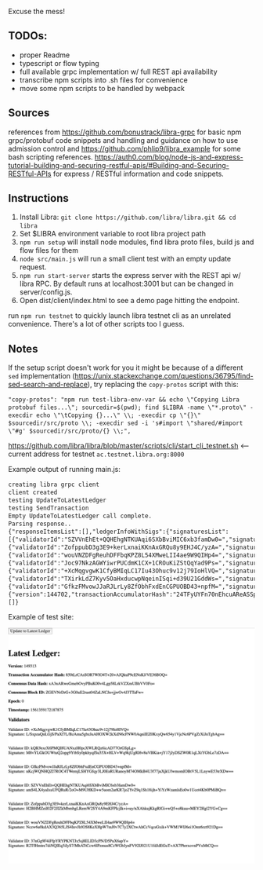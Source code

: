 Excuse the mess!

## TODOs:

-   proper Readme
-   typescript or flow typing
-   full available grpc implementation w/ full REST api availability
-   transcribe npm scripts into .sh files for convenience
-   move some npm scripts to be handled by webpack

## Sources

references from https://github.com/bonustrack/libra-grpc for basic npm grpc/protobuf code snippets and handling and guidance on how to use admission control and https://github.com/phlip9/libra_example for some bash scripting references. https://auth0.com/blog/node-js-and-express-tutorial-building-and-securing-restful-apis/#Building-and-Securing-RESTful-APIs for express / RESTful information and code snippets.

## Instructions

1. Install Libra: `git clone https://github.com/libra/libra.git && cd libra`
2. Set \$LIBRA environment variable to root libra project path
3. `npm run setup` will install node modules, find libra proto files, build js and flow files for them
4. `node src/main.js` will run a small client test with an empty update request.
5. `npm run start-server` starts the express server with the REST api w/ libra RPC. By default runs at localhost:3001 but can be changed in server/config.js.
6. Open dist/client/index.html to see a demo page hitting the endpoint.

run `npm run testnet` to quickly launch libra testnet cli as an unrelated convenience. There's a lot of other scripts too I guess.

## Notes

If the setup script doesn't work for you it might be because of a different `sed` implementation (https://unix.stackexchange.com/questions/36795/find-sed-search-and-replace), try replacing the `copy-protos` script with this:

```
"copy-protos": "npm run test-libra-env-var && echo \"Copying Libra protobuf files...\"; sourcedir=$(pwd); find $LIBRA -name \"*.proto\" -execdir echo \"\tCopying {}...\" \\; -execdir cp \"{}\" $sourcedir/src/proto \\; -execdir sed -i 's#import \"shared/#import \"#g' $sourcedir/src/proto/{} \\;",
```

https://github.com/libra/libra/blob/master/scripts/cli/start_cli_testnet.sh <-- current address for testnet `ac.testnet.libra.org:8000`

Example output of running main.js:

```
creating libra grpc client
client created
testing UpdateToLatestLedger
testing SendTransaction
Empty UpdateToLatestLedger call complete.
Parsing response..
{"responseItemsList":[],"ledgerInfoWithSigs":{"signaturesList":[{"validatorId":"SZVVnEhEt+QQHEhgNTKUAqi6SXbBviMIC6xb3famDw0=","signature":"hFGQS9LHhsHo8HVYVftll5Qn8hV9FoWpyB6UgCT//dx1ORyd6QP8oRq3ZnxhdK1Ebq1RBLQS4vT5COjPAJkJAA=="},{"validatorId":"ZofppubD3g3E9+kerLxnaiKKnAxGRQu8y9EHJ4C/yzA=","signature":"4ZarwbgOTh1y5DcQ/i6rIzhGJC+Kx0kF52PaTmNNXah5fr4dF8/EZvbHOeIUU4ODZNngZU/QX1UTojNYIGosAg=="},{"validatorId":"wouVNZDFgReuhDFFbqKPZ8L54XMweLII4ae9W9QIHp4=","signature":"52r/rGK+fOR6v2JkBdw/+mpK1ZWWfpWLf5ISVUW7aikDTrrh+Z582HRlYWJoVM1/Ax0eFrQl2L/KMcpZeCDaDw=="},{"validatorId":"Joc97NkzAGWYiwrPUCdmK1CX+1CROuKiZStQqYad9Ps=","signature":"v/qEtmP5eEH4/wW7M8whuCoGWalPEJd0NRplPve7+mV1hkp6AQNtf49d6AJB2dMfLSWojoaB+rmuQ319UOfUBg=="},{"validatorId":"+XcMqgvgwK1CfyBMIqLC17Iu43Ohuc9v12j79IoHlVQ=","signature":"GK5zdmJYYOvugtRYd41yJYeEz87wEEatHG1X50IAY6ByT7rI4QgKkz2JnSxhqID2xWYrUNVbP4eGbnYYrSupAQ=="},{"validatorId":"TXirkLdZ7Kyv5OaHxducwpNqeinISqi+d39U21GddWs=","signature":"apGvCZqfpd8QaKDVQKtHp4PX6Vco7tp0mpNsxQNwYLcUmnW6ZGnKHyV//sTemb+nZw4T43uQVuO6Gg1T1yKVCQ=="},{"validatorId":"GfkzFMvowJJaRJLrLy8ZfObhFxdEnCGPUOBD43+npfM=","signature":"mCMSsNOGffM7RUY2Dqa1oYVONKrh68OZRg0evHl8mLRkYIOl5oM8Gn+Vi8jMAxHW/bhS/0zkQ5Gw2vgF1OoyDw=="}],"ledgerInfo":{"version":144702,"transactionAccumulatorHash":"24TFyUYFn70nEhcuAReASSp2hHqNdBe8rXnT+7T2MA8=","consensusDataHash":"DFZF3UufXoRCzj7/34cPwLJ5Wj00d1OYHnti+Cq3XvI=","consensusBlockId":"SEKSIX+KHbu6YBFCJSm6AAbft3XdaBtOi7/u1+rzuSM=","epochNum":0,"timestampUsecs":1561345784903310}},"validatorChangeEventsList":[]}
```

Example of test site:

![Image of site](demo.png)
